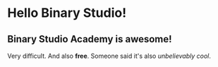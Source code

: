 # Hello Binary Studio!
## Binary Studio Academy is awesome!

Very difficult. And also **free**. Someone said it's also _unbelievably cool_.

